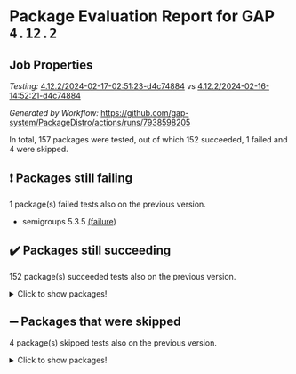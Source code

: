 # Package Evaluation Report for GAP `4.12.2`

## Job Properties

*Testing:* [4.12.2/2024-02-17-02:51:23-d4c74884](https://github.com/gap-system/PackageDistro/blob/data/reports/4.12.2/2024-02-17-02:51:23-d4c74884) vs [4.12.2/2024-02-16-14:52:21-d4c74884](https://github.com/gap-system/PackageDistro/blob/data/reports/4.12.2/2024-02-16-14:52:21-d4c74884)

*Generated by Workflow:* https://github.com/gap-system/PackageDistro/actions/runs/7938598205

In total, 157 packages were tested, out of which 152 succeeded, 1 failed and 4 were skipped.

## :exclamation: Packages still failing

1 package(s) failed tests also on the previous version.
- semigroups 5.3.5 [(failure)](https://github.com/gap-system/PackageDistro/actions/runs/7938598205/job/21677971004)

## :heavy_check_mark: Packages still succeeding

152 package(s) succeeded tests also on the previous version.
<details><summary>Click to show packages!</summary>

- 4ti2interface 2023.02-04 [(success)](https://github.com/gap-system/PackageDistro/actions/runs/7938598205/job/21677957894)
- ace 5.6.2 [(success)](https://github.com/gap-system/PackageDistro/actions/runs/7938598205/job/21677957972)
- aclib 1.3.2 [(success)](https://github.com/gap-system/PackageDistro/actions/runs/7938598205/job/21677958062)
- agt 0.3.1 [(success)](https://github.com/gap-system/PackageDistro/actions/runs/7938598205/job/21677958140)
- alnuth 3.2.1 [(success)](https://github.com/gap-system/PackageDistro/actions/runs/7938598205/job/21677958215)
- anupq 3.3.0 [(success)](https://github.com/gap-system/PackageDistro/actions/runs/7938598205/job/21677958278)
- atlasrep 2.1.8 [(success)](https://github.com/gap-system/PackageDistro/actions/runs/7938598205/job/21677958360)
- autodoc 2023.06.19 [(success)](https://github.com/gap-system/PackageDistro/actions/runs/7938598205/job/21677958472)
- automata 1.15 [(success)](https://github.com/gap-system/PackageDistro/actions/runs/7938598205/job/21677960009)
- automgrp 1.3.2 [(success)](https://github.com/gap-system/PackageDistro/actions/runs/7938598205/job/21677960143)
- autpgrp 1.11 [(success)](https://github.com/gap-system/PackageDistro/actions/runs/7938598205/job/21677960241)
- cap 2024.02-01 [(success)](https://github.com/gap-system/PackageDistro/actions/runs/7938598205/job/21677960329)
- caratinterface 2.3.6 [(success)](https://github.com/gap-system/PackageDistro/actions/runs/7938598205/job/21677960394)
- cddinterface 2022.11.01 [(success)](https://github.com/gap-system/PackageDistro/actions/runs/7938598205/job/21677960500)
- circle 1.6.6 [(success)](https://github.com/gap-system/PackageDistro/actions/runs/7938598205/job/21677960591)
- classicpres 1.22 [(success)](https://github.com/gap-system/PackageDistro/actions/runs/7938598205/job/21677960719)
- cohomolo 1.6.11 [(success)](https://github.com/gap-system/PackageDistro/actions/runs/7938598205/job/21677960821)
- congruence 1.2.5 [(success)](https://github.com/gap-system/PackageDistro/actions/runs/7938598205/job/21677960925)
- corelg 1.56 [(success)](https://github.com/gap-system/PackageDistro/actions/runs/7938598205/job/21677961016)
- crime 1.6 [(success)](https://github.com/gap-system/PackageDistro/actions/runs/7938598205/job/21677961136)
- crisp 1.4.6 [(success)](https://github.com/gap-system/PackageDistro/actions/runs/7938598205/job/21677961259)
- crypting 0.10.4 [(success)](https://github.com/gap-system/PackageDistro/actions/runs/7938598205/job/21677961384)
- cryst 4.1.27 [(success)](https://github.com/gap-system/PackageDistro/actions/runs/7938598205/job/21677961498)
- crystcat 1.1.10 [(success)](https://github.com/gap-system/PackageDistro/actions/runs/7938598205/job/21677961605)
- ctbllib 1.3.7 [(success)](https://github.com/gap-system/PackageDistro/actions/runs/7938598205/job/21677961712)
- cubefree 1.19 [(success)](https://github.com/gap-system/PackageDistro/actions/runs/7938598205/job/21677961818)
- curlinterface 2.3.2 [(success)](https://github.com/gap-system/PackageDistro/actions/runs/7938598205/job/21677961939)
- cvec 2.8.1 [(success)](https://github.com/gap-system/PackageDistro/actions/runs/7938598205/job/21677962062)
- datastructures 0.3.0 [(success)](https://github.com/gap-system/PackageDistro/actions/runs/7938598205/job/21677962170)
- deepthought 1.0.6 [(success)](https://github.com/gap-system/PackageDistro/actions/runs/7938598205/job/21677962300)
- design 1.8 [(success)](https://github.com/gap-system/PackageDistro/actions/runs/7938598205/job/21677962422)
- difsets 2.3.1 [(success)](https://github.com/gap-system/PackageDistro/actions/runs/7938598205/job/21677962552)
- digraphs 1.7.0 [(success)](https://github.com/gap-system/PackageDistro/actions/runs/7938598205/job/21677962703)
- edim 1.3.7 [(success)](https://github.com/gap-system/PackageDistro/actions/runs/7938598205/job/21677962825)
- example 4.3.4 [(success)](https://github.com/gap-system/PackageDistro/actions/runs/7938598205/job/21677962982)
- examplesforhomalg 2023.10-01 [(success)](https://github.com/gap-system/PackageDistro/actions/runs/7938598205/job/21677963111)
- factint 1.6.3 [(success)](https://github.com/gap-system/PackageDistro/actions/runs/7938598205/job/21677963219)
- ferret 1.0.10 [(success)](https://github.com/gap-system/PackageDistro/actions/runs/7938598205/job/21677963334)
- fga 1.5.0 [(success)](https://github.com/gap-system/PackageDistro/actions/runs/7938598205/job/21677963427)
- fining 1.5.6 [(success)](https://github.com/gap-system/PackageDistro/actions/runs/7938598205/job/21677963534)
- float 1.0.4 [(success)](https://github.com/gap-system/PackageDistro/actions/runs/7938598205/job/21677963646)
- format 1.4.3 [(success)](https://github.com/gap-system/PackageDistro/actions/runs/7938598205/job/21677963774)
- forms 1.2.9 [(success)](https://github.com/gap-system/PackageDistro/actions/runs/7938598205/job/21677963890)
- fplsa 1.2.6 [(success)](https://github.com/gap-system/PackageDistro/actions/runs/7938598205/job/21677964018)
- fr 2.4.13 [(success)](https://github.com/gap-system/PackageDistro/actions/runs/7938598205/job/21677964136)
- francy 2.0.3 [(success)](https://github.com/gap-system/PackageDistro/actions/runs/7938598205/job/21677964236)
- fwtree 1.3 [(success)](https://github.com/gap-system/PackageDistro/actions/runs/7938598205/job/21677964347)
- gapdoc 1.6.6 [(success)](https://github.com/gap-system/PackageDistro/actions/runs/7938598205/job/21677964441)
- gauss 2023.02-04 [(success)](https://github.com/gap-system/PackageDistro/actions/runs/7938598205/job/21677964538)
- gaussforhomalg 2023.11-01 [(success)](https://github.com/gap-system/PackageDistro/actions/runs/7938598205/job/21677964655)
- gbnp 1.0.5 [(success)](https://github.com/gap-system/PackageDistro/actions/runs/7938598205/job/21677964796)
- generalizedmorphismsforcap 2024.01-01 [(success)](https://github.com/gap-system/PackageDistro/actions/runs/7938598205/job/21677964964)
- genss 1.6.8 [(success)](https://github.com/gap-system/PackageDistro/actions/runs/7938598205/job/21677965058)
- gradedmodules 2024.01-01 [(success)](https://github.com/gap-system/PackageDistro/actions/runs/7938598205/job/21677965145)
- gradedringforhomalg 2023.08-01 [(success)](https://github.com/gap-system/PackageDistro/actions/runs/7938598205/job/21677965221)
- grape 4.9.0 [(success)](https://github.com/gap-system/PackageDistro/actions/runs/7938598205/job/21677965304)
- groupoids 1.74 [(success)](https://github.com/gap-system/PackageDistro/actions/runs/7938598205/job/21677965388)
- grpconst 2.6.5 [(success)](https://github.com/gap-system/PackageDistro/actions/runs/7938598205/job/21677965462)
- guarana 0.96.3 [(success)](https://github.com/gap-system/PackageDistro/actions/runs/7938598205/job/21677965543)
- guava 3.18 [(success)](https://github.com/gap-system/PackageDistro/actions/runs/7938598205/job/21677965626)
- hap 1.62 [(success)](https://github.com/gap-system/PackageDistro/actions/runs/7938598205/job/21677965709)
- hapcryst 0.1.15 [(success)](https://github.com/gap-system/PackageDistro/actions/runs/7938598205/job/21677965775)
- hecke 1.5.3 [(success)](https://github.com/gap-system/PackageDistro/actions/runs/7938598205/job/21677965847)
- help 3.5 [(success)](https://github.com/gap-system/PackageDistro/actions/runs/7938598205/job/21677965909)
- homalg 2024.01-01 [(success)](https://github.com/gap-system/PackageDistro/actions/runs/7938598205/job/21677965990)
- homalgtocas 2023.11-01 [(success)](https://github.com/gap-system/PackageDistro/actions/runs/7938598205/job/21677966085)
- idrel 2.46 [(success)](https://github.com/gap-system/PackageDistro/actions/runs/7938598205/job/21677966187)
- images 1.3.2 [(success)](https://github.com/gap-system/PackageDistro/actions/runs/7938598205/job/21677966260)
- intpic 0.3.0 [(success)](https://github.com/gap-system/PackageDistro/actions/runs/7938598205/job/21677966327)
- io 4.8.2 [(success)](https://github.com/gap-system/PackageDistro/actions/runs/7938598205/job/21677966400)
- io_forhomalg 2023.02-04 [(success)](https://github.com/gap-system/PackageDistro/actions/runs/7938598205/job/21677966484)
- irredsol 1.4.4 [(success)](https://github.com/gap-system/PackageDistro/actions/runs/7938598205/job/21677966546)
- json 2.2.0 [(success)](https://github.com/gap-system/PackageDistro/actions/runs/7938598205/job/21677966603)
- jupyterkernel 1.5.0 [(success)](https://github.com/gap-system/PackageDistro/actions/runs/7938598205/job/21677966664)
- jupyterviz 1.5.6 [(success)](https://github.com/gap-system/PackageDistro/actions/runs/7938598205/job/21677966733)
- kan 1.37 [(success)](https://github.com/gap-system/PackageDistro/actions/runs/7938598205/job/21677966835)
- kbmag 1.5.11 [(success)](https://github.com/gap-system/PackageDistro/actions/runs/7938598205/job/21677966908)
- laguna 3.9.6 [(success)](https://github.com/gap-system/PackageDistro/actions/runs/7938598205/job/21677966988)
- liealgdb 2.2.1 [(success)](https://github.com/gap-system/PackageDistro/actions/runs/7938598205/job/21677967076)
- liepring 2.8 [(success)](https://github.com/gap-system/PackageDistro/actions/runs/7938598205/job/21677967138)
- liering 2.4.2 [(success)](https://github.com/gap-system/PackageDistro/actions/runs/7938598205/job/21677967211)
- linearalgebraforcap 2024.02-02 [(success)](https://github.com/gap-system/PackageDistro/actions/runs/7938598205/job/21677967284)
- localizeringforhomalg 2023.10-01 [(success)](https://github.com/gap-system/PackageDistro/actions/runs/7938598205/job/21677967354)
- loops 3.4.3 [(success)](https://github.com/gap-system/PackageDistro/actions/runs/7938598205/job/21677967421)
- lpres 1.0.3 [(success)](https://github.com/gap-system/PackageDistro/actions/runs/7938598205/job/21677967509)
- majoranaalgebras 1.5.1 [(success)](https://github.com/gap-system/PackageDistro/actions/runs/7938598205/job/21677967599)
- mapclass 1.4.6 [(success)](https://github.com/gap-system/PackageDistro/actions/runs/7938598205/job/21677967668)
- matgrp 0.70 [(success)](https://github.com/gap-system/PackageDistro/actions/runs/7938598205/job/21677967737)
- matricesforhomalg 2023.11-02 [(success)](https://github.com/gap-system/PackageDistro/actions/runs/7938598205/job/21677967834)
- modisom 2.5.4 [(success)](https://github.com/gap-system/PackageDistro/actions/runs/7938598205/job/21677967918)
- modulepresentationsforcap 2024.01-04 [(success)](https://github.com/gap-system/PackageDistro/actions/runs/7938598205/job/21677967990)
- modules 2024.01-01 [(success)](https://github.com/gap-system/PackageDistro/actions/runs/7938598205/job/21677968076)
- monoidalcategories 2024.02-02 [(success)](https://github.com/gap-system/PackageDistro/actions/runs/7938598205/job/21677968161)
- nconvex 2022.09-01 [(success)](https://github.com/gap-system/PackageDistro/actions/runs/7938598205/job/21677968249)
- nilmat 1.4.2 [(success)](https://github.com/gap-system/PackageDistro/actions/runs/7938598205/job/21677968334)
- nock 1.5 [(success)](https://github.com/gap-system/PackageDistro/actions/runs/7938598205/job/21677968425)
- normalizinterface 1.3.6 [(success)](https://github.com/gap-system/PackageDistro/actions/runs/7938598205/job/21677968497)
- nq 2.5.11 [(success)](https://github.com/gap-system/PackageDistro/actions/runs/7938598205/job/21677968581)
- numericalsgps 1.3.1 [(success)](https://github.com/gap-system/PackageDistro/actions/runs/7938598205/job/21677968648)
- openmath 11.5.3 [(success)](https://github.com/gap-system/PackageDistro/actions/runs/7938598205/job/21677968739)
- orb 4.9.0 [(success)](https://github.com/gap-system/PackageDistro/actions/runs/7938598205/job/21677968835)
- packagemanager 1.4.3 [(success)](https://github.com/gap-system/PackageDistro/actions/runs/7938598205/job/21677968932)
- patternclass 2.4.3 [(success)](https://github.com/gap-system/PackageDistro/actions/runs/7938598205/job/21677969032)
- permut 2.0.5 [(success)](https://github.com/gap-system/PackageDistro/actions/runs/7938598205/job/21677969116)
- polenta 1.3.10 [(success)](https://github.com/gap-system/PackageDistro/actions/runs/7938598205/job/21677969212)
- polymaking 0.8.7 [(success)](https://github.com/gap-system/PackageDistro/actions/runs/7938598205/job/21677969316)
- primgrp 3.4.4 [(success)](https://github.com/gap-system/PackageDistro/actions/runs/7938598205/job/21677969419)
- profiling 2.5.4 [(success)](https://github.com/gap-system/PackageDistro/actions/runs/7938598205/job/21677969492)
- qdistrnd 0.9.3 [(success)](https://github.com/gap-system/PackageDistro/actions/runs/7938598205/job/21677969587)
- qpa 1.35 [(success)](https://github.com/gap-system/PackageDistro/actions/runs/7938598205/job/21677969684)
- quagroup 1.8.4 [(success)](https://github.com/gap-system/PackageDistro/actions/runs/7938598205/job/21677969785)
- radiroot 2.9 [(success)](https://github.com/gap-system/PackageDistro/actions/runs/7938598205/job/21677969889)
- rcwa 4.7.1 [(success)](https://github.com/gap-system/PackageDistro/actions/runs/7938598205/job/21677969997)
- rds 1.8 [(success)](https://github.com/gap-system/PackageDistro/actions/runs/7938598205/job/21677970113)
- recog 1.4.2 [(success)](https://github.com/gap-system/PackageDistro/actions/runs/7938598205/job/21677970229)
- repndecomp 1.3.0 [(success)](https://github.com/gap-system/PackageDistro/actions/runs/7938598205/job/21677970403)
- repsn 3.1.2 [(success)](https://github.com/gap-system/PackageDistro/actions/runs/7938598205/job/21677970505)
- resclasses 4.7.3 [(success)](https://github.com/gap-system/PackageDistro/actions/runs/7938598205/job/21677970629)
- ringsforhomalg 2023.11-02 [(success)](https://github.com/gap-system/PackageDistro/actions/runs/7938598205/job/21677970744)
- sco 2023.08-01 [(success)](https://github.com/gap-system/PackageDistro/actions/runs/7938598205/job/21677970852)
- scscp 2.4.2 [(success)](https://github.com/gap-system/PackageDistro/actions/runs/7938598205/job/21677970931)
- sglppow 2.3 [(success)](https://github.com/gap-system/PackageDistro/actions/runs/7938598205/job/21677971073)
- sgpviz 0.999.5 [(success)](https://github.com/gap-system/PackageDistro/actions/runs/7938598205/job/21677971151)
- simpcomp 2.1.14 [(success)](https://github.com/gap-system/PackageDistro/actions/runs/7938598205/job/21677971232)
- singular 2023.02.09 [(success)](https://github.com/gap-system/PackageDistro/actions/runs/7938598205/job/21677971336)
- sl2reps 1.1 [(success)](https://github.com/gap-system/PackageDistro/actions/runs/7938598205/job/21677971449)
- sla 1.5.3 [(success)](https://github.com/gap-system/PackageDistro/actions/runs/7938598205/job/21677971571)
- smallgrp 1.5.3 [(success)](https://github.com/gap-system/PackageDistro/actions/runs/7938598205/job/21677971698)
- smallsemi 0.6.13 [(success)](https://github.com/gap-system/PackageDistro/actions/runs/7938598205/job/21677971839)
- sonata 2.9.6 [(success)](https://github.com/gap-system/PackageDistro/actions/runs/7938598205/job/21677972035)
- sophus 1.27 [(success)](https://github.com/gap-system/PackageDistro/actions/runs/7938598205/job/21677972180)
- sotgrps 1.2 [(success)](https://github.com/gap-system/PackageDistro/actions/runs/7938598205/job/21677972308)
- spinsym 1.5.2 [(success)](https://github.com/gap-system/PackageDistro/actions/runs/7938598205/job/21677972431)
- standardff 1.0 [(success)](https://github.com/gap-system/PackageDistro/actions/runs/7938598205/job/21677972552)
- symbcompcc 1.3.2 [(success)](https://github.com/gap-system/PackageDistro/actions/runs/7938598205/job/21677972671)
- thelma 1.3 [(success)](https://github.com/gap-system/PackageDistro/actions/runs/7938598205/job/21677972792)
- tomlib 1.2.11 [(success)](https://github.com/gap-system/PackageDistro/actions/runs/7938598205/job/21677972912)
- toolsforhomalg 2023.11-01 [(success)](https://github.com/gap-system/PackageDistro/actions/runs/7938598205/job/21677973034)
- toric 1.9.5 [(success)](https://github.com/gap-system/PackageDistro/actions/runs/7938598205/job/21677973146)
- toricvarieties 2022.07.13 [(success)](https://github.com/gap-system/PackageDistro/actions/runs/7938598205/job/21677973270)
- transgrp 3.6.5 [(success)](https://github.com/gap-system/PackageDistro/actions/runs/7938598205/job/21677973376)
- ugaly 4.1.3 [(success)](https://github.com/gap-system/PackageDistro/actions/runs/7938598205/job/21677973463)
- unipot 1.5 [(success)](https://github.com/gap-system/PackageDistro/actions/runs/7938598205/job/21677973548)
- unitlib 4.2.0 [(success)](https://github.com/gap-system/PackageDistro/actions/runs/7938598205/job/21677973662)
- utils 0.85 [(success)](https://github.com/gap-system/PackageDistro/actions/runs/7938598205/job/21677973799)
- uuid 0.7 [(success)](https://github.com/gap-system/PackageDistro/actions/runs/7938598205/job/21677973960)
- walrus 0.9991 [(success)](https://github.com/gap-system/PackageDistro/actions/runs/7938598205/job/21677974083)
- wedderga 4.10.4 [(success)](https://github.com/gap-system/PackageDistro/actions/runs/7938598205/job/21677974217)
- xmod 2.92 [(success)](https://github.com/gap-system/PackageDistro/actions/runs/7938598205/job/21677974336)
- xmodalg 1.23 [(success)](https://github.com/gap-system/PackageDistro/actions/runs/7938598205/job/21677974451)
- yangbaxter 0.10.3 [(success)](https://github.com/gap-system/PackageDistro/actions/runs/7938598205/job/21677974587)
- zeromqinterface 0.14 [(success)](https://github.com/gap-system/PackageDistro/actions/runs/7938598205/job/21677974687)
</details>

## :heavy_minus_sign: Packages that were skipped

4 package(s) skipped tests also on the previous version.
<details><summary>Click to show packages!</summary>

- browse 1.8.21 [(skipped)](https://github.com/gap-system/PackageDistro/actions/runs/7938598205/job/21677592093)
- itc 1.5.1 [(skipped)](https://github.com/gap-system/PackageDistro/actions/runs/7938598205/job/21677592093)
- polycyclic 2.16 [(skipped)](https://github.com/gap-system/PackageDistro/actions/runs/7938598205/job/21677592093)
- xgap 4.32 [(skipped)](https://github.com/gap-system/PackageDistro/actions/runs/7938598205/job/21677592093)
</details>


